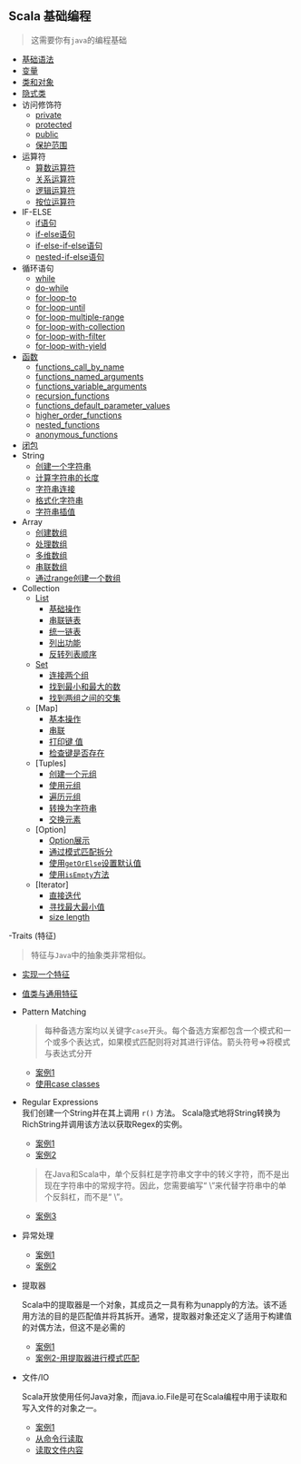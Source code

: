 ## Scala 基础编程

> 这需要你有`java`的编程基础

- [基础语法](HelloWorld.scala)
- [变量](./scala_variables.scala)
- [类和对象](scala_classes_objects.scala)
- [隐式类](IntTimesDemo.scala)
- 访问修饰符
  - [private](PrivateMember.scala)
  - [protected](ProtectMember.scala)
  - [public](PublicMember.scala)
  - [保护范围](Executive.scala)
- 运算符
  - [算数运算符](scala_arithmatic_operators.scala)
  - [关系运算符](scala_relational_operators.scala)
  - [逻辑运算符](scala_logical_operators.scala)
  - [按位运算符](scala_bitwise_operators.scala)
- IF-ELSE
  - [if语句](if_statement.scala)  
  - [if-else语句](if_else_statement.scala)
  - [if-else-if-else语句](if_else_if_else_statement.scala)
  - [nested-if-else语句](nested_if_else.scala)
- 循环语句
  - [while](scala_while_loop.scala)  
  - [do-while](scala_do_while_loop.scala)  
  - [for-loop-to](for_loop_to.scala)
  - [for-loop-until](for_loop_until.scala)
  - [for-loop-multiple-range](for_loop_multiple_range.scala)
  - [for-loop-with-collection](for_loop_with_collection.scala)
  - [for-loop-with-filter](for_loop_with_filters.scala)
  - [for-loop-with-yield](for_loop_with_yield.scala)
 - [函数](scala_functions.scala)
   - [functions_call_by_name](functions_call_by_name.scala)
   - [functions_named_arguments](functions_named_arguments.scala)
   - [functions_variable_arguments](functions_variable_arguments.scala)
   - [recursion_functions](recursion_functions.scala)
   - [functions_default_parameter_values](functions_default_parameter_values.scala)
   - [higher_order_functions](higher_order_functions.scala)
   - [nested_functions](nested_functions.scala)
   - [anonymous_functions](anonymous_functions.scala)
 - [闭包](scala_closures.scala)  
 - String 
   - [创建一个字符串](creating_a_string.scala)
   - [计算字符串的长度](string_length.scala)
   - [字符串连接](concatemating_string.scala)
   - [格式化字符串](creating_format_string.scala)
   - [字符串插值](string_interpolator.scala)
  - Array
    - [创建数组](creating_array.scala) 
    - [处理数组](processing_array.scala)
    - [多维数组](multi_dimensional_arrays.scala)
    - [串联数组](concatenate_array.scala)
    - [通过range创建一个数组](create_array_with_range.scala)
 - Collection
   - [List](create_list.scala)
     - [基础操作](base_operations_on_lists.scala)
     - [串联链表](concatenating_lists.scala)
     - [统一链表](creating_uniform_lists.scala)
     - [列出功能](tabulating_a_function.scala)
     - [反转列表顺序](reverse_list_order.scala)
   - [Set](base_operations_on_set.scala)  
     - [连接两个组](concatenating_set.scala)
     - [找到最小和最大的数](find_max_min_on_set.scala)
     - [找到两组之间的交集](find_common_values_between_two_set.scala)
   - [Map]
     - [基本操作](base_operation_on_map.scala)
     - [串联](concatenating_maps.scala)
     - [打印键 值](print_keys_and_values.scala)
     - [检查键是否存在](check_a_key_in_map.scala)
   - [Tuples]  
     - [创建一个元组](create_a_tuple.scala)
     - [使用元组](use_a_tuple.scala)
     - [遍历元组](iterate_over_the_tuple.scala)
     - [转换为字符串](converting_to_string.scala)
     - [交换元素](swap_element_on_tuple.scala)
   - [Option]  
     - [Option展示](show_option.scala)
     - [通过模式匹配拆分](./divide_by_pattern_mathch.scala)
     - [使用`getOrElse`设置默认值](use_get_or_else.scala)
     - [使用`isEmpty`方法](use_is_empty_on_option.scala)
   - [Iterator]
     - [直接迭代](use_iterator_with_while_loop.scala)  
     - [寻找最大最小值](find_max_min_on_iterator.scala)
     - [size length](size_len_on_iterator.scala)
     
 -Traits (特征)    
   >特征与`Java`中的抽象类非常相似。
   - [实现一个特征](implement_a_trait.scala)  
   - [值类与通用特征](value_and_universal_traits.scala)  
 - Pattern Matching
   > 每种备选方案均以关键字`case`开头。每个备选方案都包含一个模式和一个或多个表达式，如果模式匹配则将对其进行评估。箭头符号=>将模式与表达式分开
    
   - [案例1](matchTest.scala) 
   - [使用case classes](use_case_classes.scala)
 - Regular Expressions   
 我们创建一个String并在其上调用 `r()` 方法。 Scala隐式地将String转换为RichString并调用该方法以获取Regex的实例。
   - [案例1](use_regular_expressions.scala)
   - [案例2](use_regular_replace.scala)
   > 在Java和Scala中，单个反斜杠是字符串文字中的转义字符，而不是出现在字符串中的常规字符。因此，您需要编写“ \\”来代替字符串中的单个反斜杠，而不是“ \”。
   - [案例3](use_regular_expressions2.scala)
 - 异常处理
   - [案例1](catch_exception1.scala)  
   - [案例2](catch_exception2.scala)  
 - 提取器
 
   Scala中的提取器是一个对象，其成员之一具有称为unapply的方法。该不适用方法的目的是匹配值并将其拆开。通常，提取器对象还定义了适用于构建值的对偶方法，但这不是必需的
   - [案例1](extrctors_case1.scala)
   - [案例2-用提取器进行模式匹配](pattern_matching_with_extractors.scala)
 - 文件/IO
 
   Scala开放使用任何Java对象，而java.io.File是可在Scala编程中用于读取和写入文件的对象之一。
   - [案例1](file_io_case1.scala)  
   - [从命令行读取](reading_from_command_line.scala)
   - [读取文件内容](reading_file_content.scala)
   